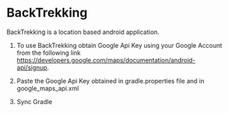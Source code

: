 # BackTrekking

BackTrekking is a location based android application.

1. To use BackTrekking obtain Google Api Key using your Google Account from the following link https://developers.google.com/maps/documentation/android-api/signup.

2. Paste the Google Api Key obtained in gradle.properties file and in google_maps_api.xml 

3. Sync Gradle

